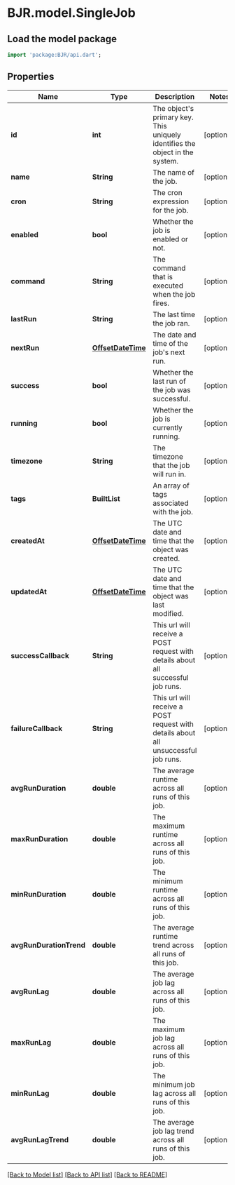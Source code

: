 # BJR.model.SingleJob

## Load the model package
```dart
import 'package:BJR/api.dart';
```

## Properties
Name | Type | Description | Notes
------------ | ------------- | ------------- | -------------
**id** | **int** | The object's primary key. This uniquely identifies the object in the system. | [optional] 
**name** | **String** | The name of the job. | [optional] 
**cron** | **String** | The cron expression for the job. | [optional] 
**enabled** | **bool** | Whether the job is enabled or not. | [optional] 
**command** | **String** | The command that is executed when the job fires. | [optional] 
**lastRun** | **String** | The last time the job ran. | [optional] 
**nextRun** | [**OffsetDateTime**](OffsetDateTime.md) | The date and time of the job's next run. | [optional] 
**success** | **bool** | Whether the last run of the job was successful. | [optional] 
**running** | **bool** | Whether the job is currently running. | [optional] 
**timezone** | **String** | The timezone that the job will run in. | [optional] 
**tags** | **BuiltList<String>** | An array of tags associated with the job. | [optional] 
**createdAt** | [**OffsetDateTime**](OffsetDateTime.md) | The UTC date and time that the object was created. | [optional] 
**updatedAt** | [**OffsetDateTime**](OffsetDateTime.md) | The UTC date and time that the object was last modified. | [optional] 
**successCallback** | **String** | This url will receive a POST request with details about all successful job runs. | [optional] 
**failureCallback** | **String** | This url will receive a POST request with details about all unsuccessful job runs. | [optional] 
**avgRunDuration** | **double** | The average runtime across all runs of this job. | [optional] 
**maxRunDuration** | **double** | The maximum runtime across all runs of this job. | [optional] 
**minRunDuration** | **double** | The minimum runtime across all runs of this job. | [optional] 
**avgRunDurationTrend** | **double** | The average runtime trend across all runs of this job. | [optional] 
**avgRunLag** | **double** | The average job lag across all runs of this job. | [optional] 
**maxRunLag** | **double** | The maximum job lag across all runs of this job. | [optional] 
**minRunLag** | **double** | The minimum job lag across all runs of this job. | [optional] 
**avgRunLagTrend** | **double** | The average job lag trend across all runs of this job. | [optional] 

[[Back to Model list]](../README.md#documentation-for-models) [[Back to API list]](../README.md#documentation-for-api-endpoints) [[Back to README]](../README.md)


